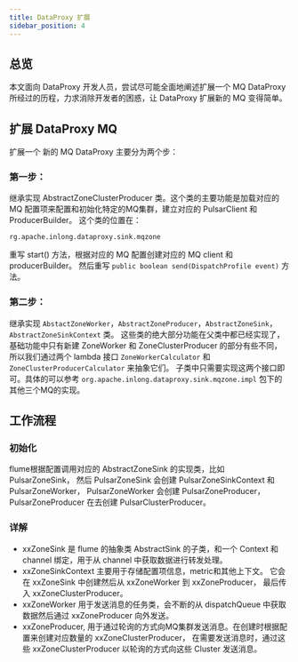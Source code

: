 ```yaml
---
title: DataProxy 扩展
sidebar_position: 4
---
```


## 总览

本文面向 DataProxy 开发人员，尝试尽可能全面地阐述扩展一个 MQ DataProxy 所经过的历程，力求消除开发者的困惑，让 DataProxy 扩展新的 MQ 变得简单。
## 扩展 DataProxy MQ

扩展一个 新的 MQ DataProxy 主要分为两个步：
### 第一步：

继承实现 AbstractZoneClusterProducer 类。这个类的主要功能是加载对应的 MQ 配置项来配置和初始化特定的MQ集群，建立对应的 PulsarClient 和 ProducerBuilder。
这个类的位置在：
``` shell
rg.apache.inlong.dataproxy.sink.mqzone
```
重写 start() 方法，根据对应的 MQ 配置创建对应的 MQ client 和 producerBuilder。
然后重写 ``public boolean send(DispatchProfile event)`` 方法。
### 第二步：

继承实现 `AbstactZoneWorker`，`AbstractZoneProducer`，`AbstractZoneSink`，`AbstractZoneSinkContext` 类。
这些类的绝大部分功能在父类中都已经实现了，基础功能中只有新建 ZoneWorker 和 ZoneClusterProducer 的部分有些不同，
所以我们通过两个 lambda 接口 `ZoneWorkerCalculator` 和 `ZoneClusterProducerCalculator` 来抽象它们。
子类中只需要实现这两个接口即可。具体的可以参考 `org.apache.inlong.dataproxy.sink.mqzone.impl` 包下的其他三个MQ的实现。
## 工作流程

### 初始化

flume根据配置调用对应的 AbstractZoneSink 的实现类，比如 PulsarZoneSink， 然后 PulsarZoneSink 会创建 PulsarZoneSinkContext 和 PulsarZoneWorker，
PulsarZoneWorker 会创建 PulsarZoneProducer，PulsarZoneProducer 在去创建 PulsarClusterProducer。
### 详解

* xxZoneSink 是 flume 的抽象类 AbstractSink 的子类，和一个 Context 和 channel 绑定，用于从 channel 中获取数据进行转发处理。
* xxZoneSinkContext 主要用于存储配置项信息，metric和其他上下文。 它会在 xxZoneSink 中创建然后从 xxZoneWorker 到 xxZoneProducer，
最后传入 xxZoneClusterProducer。
* xxZoneWorker 用于发送消息的任务类，会不断的从 dispatchQueue 中获取数据然后通过 xxZoneProducer 向外发送。
* xxZoneProducer, 用于通过轮询的方式向MQ集群发送消息。在创建时根据配置来创建对应数量的 xxZoneClusterProducer，
在需要发送消息时，通过这些 xxZoneClusterProducer 以轮询的方式向这些 Cluster 发送消息。
